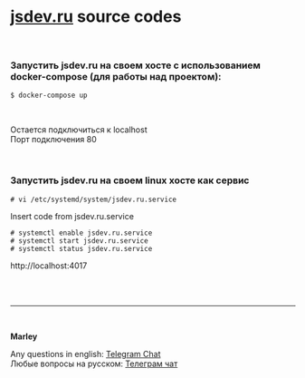 # [jsdev.ru](https://jsdev.ru) source codes

<br/>

### Запустить jsdev.ru на своем хосте с использованием docker-compose (для работы над проектом):

    $ docker-compose up

<br/>

Остается подключиться к localhost  
Порт подключения 80

<br/>

### Запустить jsdev.ru на своем linux хосте как сервис

    # vi /etc/systemd/system/jsdev.ru.service

Insert code from jsdev.ru.service

    # systemctl enable jsdev.ru.service
    # systemctl start jsdev.ru.service
    # systemctl status jsdev.ru.service

http://localhost:4017

<br/><br/>

---

<br/>

**Marley**

Any questions in english: <a href="https://jsdev.org/chat/">Telegram Chat</a>  
Любые вопросы на русском: <a href="https://jsdev.ru/chat/">Телеграм чат</a>
